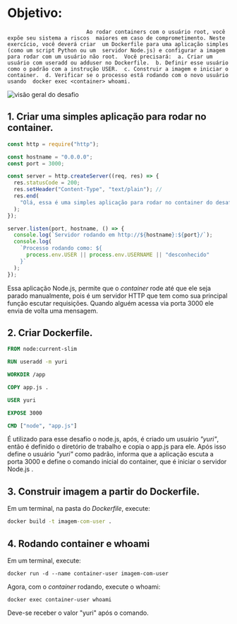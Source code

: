 # Objetivo:

`                         Ao rodar containers com o usuário root, você expõe seu sistema a riscos 
maiores em caso de comprometimento. Neste exercício, você deverá criar 
um Dockerfile para uma aplicação simples (como um script Python ou um 
servidor Node.js) e configurar a imagem para rodar com um usuário não
root. 
Você precisará: 
a. Criar um usuário com useradd ou adduser no Dockerfile. 
b. Definir esse usuário como o padrão com a instrução USER. 
c. Construir a imagem e iniciar o container. 
d. Verificar se o processo está rodando com o novo usuário usando 
docker exec <container> whoami.`

![visão geral do desafio](/exerc10/visao-geral2.0.png.png)

## 1. Criar uma simples aplicação para rodar no container.

```js
const http = require("http");

const hostname = "0.0.0.0";
const port = 3000;

const server = http.createServer((req, res) => {
  res.statusCode = 200;
  res.setHeader("Content-Type", "text/plain"); //
  res.end(
    "Olá, essa é uma simples aplicação para rodar no container do desafio 10!\n"
  );
});

server.listen(port, hostname, () => {
  console.log(`Servidor rodando em http://${hostname}:${port}/`);
  console.log(
    `Processo rodando como: ${
      process.env.USER || process.env.USERNAME || "desconhecido"
    }`
  );
});
```

Essa aplicação Node.js, permite que o _container_ rode até que ele seja parado manualmente, pois é um servidor HTTP que tem como sua principal função escutar requisições. Quando alguém acessa via porta 3000 ele envia de volta uma mensagem.

## 2. Criar Dockerfile.

```Dockerfile
FROM node:current-slim

RUN useradd -m yuri

WORKDIR /app

COPY app.js .

USER yuri

EXPOSE 3000

CMD ["node", "app.js"]
```

É utilizado para esse desafio o node.js, após, é criado um usuário _"yuri"_, então é definido o diretório de trabalho e copia o app.js para ele. Após isso define o usuário _"yuri"_ como padrão, informa que a aplicação escuta a porta 3000 e define o comando inicial do container, que é iniciar o servidor Node.js .

## 3. Construir imagem a partir do Dockerfile.

Em um terminal, na pasta do _Dockerfile_, execute:

```cmd
docker build -t imagem-com-user .
```

## 4. Rodando container e whoami

Em um terminal, execute:

```Docker
docker run -d --name container-user imagem-com-user
```

Agora, com o _container_ rodando, execute o whoami:

```Docker
docker exec container-user whoami
```

Deve-se receber o valor "yuri" após o comando.
